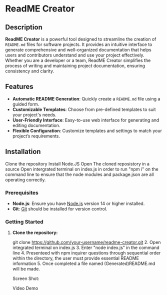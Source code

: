 # ReadME Creator

## Description

**ReadME Creator** is a powerful tool designed to streamline the creation of `README.md` files for software projects. It provides an intuitive interface to generate comprehensive and well-organized documentation that helps users and contributors understand and use your project effectively. Whether you are a developer or a team, ReadME Creator simplifies the process of writing and maintaining project documentation, ensuring consistency and clarity.

## Features

- **Automatic README Generation**: Quickly create a `README.md` file using a guided form.
- **Customizable Templates**: Choose from pre-defined templates to suit your project's needs.
- **User-Friendly Interface**: Easy-to-use web interface for generating and editing documentation.
- **Flexible Configuration**: Customize templates and settings to match your project’s requirements.

## Installation
Clone the repository
Install Node.JS
Open The cloned reposistory in a source
Open intergrated terminal on index.js in order to run "npm i" on the command line to ensure that the node modules and package.json are all operating correctly. 

### Prerequisites

- **Node.js**: Ensure you have [Node.js](https://nodejs.org/) version 14 or higher installed.
- **Git**: [Git](https://git-scm.com/) should be installed for version control.

### Getting Started

1. **Clone the repository:**

   git clone https://github.com/your-username/readme-creator.git
   2. Open integrated terminal on index.js
   3. Enter "node index.js" in the command line
   4. Presenteed with npm inquirer questions through sequential order within the directory, the user must provide essential README information
   5. Once completed a file named (Generated)README.md will be made. 

   Screen Shot: 

   Video Demo


